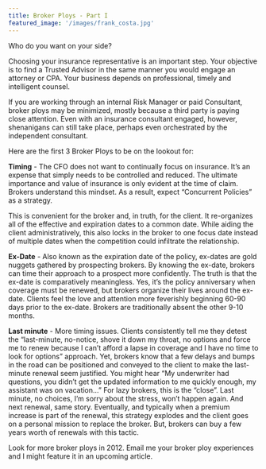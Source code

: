 ```yaml
---
title: Broker Ploys - Part I
featured_image: '/images/frank_costa.jpg'
---
```


Who do you want on your side?

Choosing your insurance representative is an important step. Your objective is to find a Trusted Advisor in the same manner you would engage an attorney or CPA. Your business depends on professional, timely and intelligent counsel.

If you are working through an internal Risk Manager or paid Consultant, broker ploys may be minimized, mostly because a third party is paying close attention. Even with an insurance consultant engaged, however, shenanigans can still take place, perhaps even orchestrated by the independent consultant.

Here are the first 3 Broker Ploys to be on the lookout for:

**Timing** - The CFO does not want to continually focus on insurance. It’s an expense that simply needs to be controlled and reduced. The ultimate importance and value of insurance is only evident at the time of claim. Brokers understand this mindset. As a result, expect “Concurrent Policies” as a strategy.

This is convenient for the broker and, in truth, for the client. It re-organizes all of the effective and expiration dates to a common date. While aiding the client administratively, this also locks in the broker to one focus date instead of multiple dates when the competition could infiltrate the relationship.

**Ex-Date** - Also known as the expiration date of the policy, ex-dates are gold nuggets gathered by prospecting brokers. By knowing the ex-date, brokers can time their approach to a prospect more confidently. The truth is that the ex-date is comparatively meaningless. Yes, it’s the policy anniversary when coverage must be renewed, but brokers organize their lives around the ex-date. Clients feel the love and attention more feverishly beginning 60-90 days prior to the ex-date. Brokers are traditionally absent the other 9-10 months.

**Last minute** - More timing issues. Clients consistently tell me they detest the “last-minute, no-notice, shove it down my throat, no options and force me to renew because I can’t afford a lapse in coverage and I have no time to look for options” approach. Yet, brokers know that a few delays and bumps in the road can be positioned and conveyed to the client to make the last-minute renewal seem justified. You might hear “My underwriter had questions, you didn’t get the updated information to me quickly enough, my assistant was on vacation…” For lazy brokers, this is the “close”. Last minute, no choices, I’m sorry about the stress, won’t happen again. And next renewal, same story. Eventually, and typically when a premium increase is part of the renewal, this strategy explodes and the client goes on a personal mission to replace the broker. But, brokers can buy a few years worth of renewals with this tactic.

Look for more broker ploys in 2012. Email me your broker ploy experiences and I might feature it in an upcoming article.
